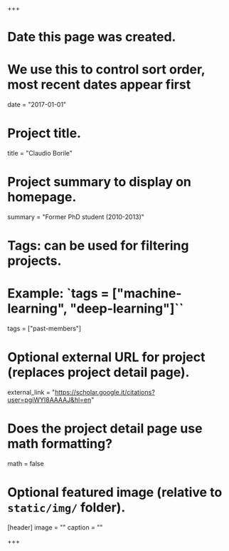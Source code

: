 +++
# Date this page was created.
# We use this to control sort order, most recent dates appear first
date = "2017-01-01"

# Project title.
title = "Claudio Borile"

# Project summary to display on homepage.
summary = "Former PhD student (2010-2013)"

# Tags: can be used for filtering projects.
# Example: `tags = ["machine-learning", "deep-learning"]``
tags = ["past-members"]

# Optional external URL for project (replaces project detail page).
external_link = "https://scholar.google.it/citations?user=pgiWYI8AAAAJ&hl=en"

# Does the project detail page use math formatting?
math = false

# Optional featured image (relative to `static/img/` folder).
[header]
image = ""
caption = ""

+++
